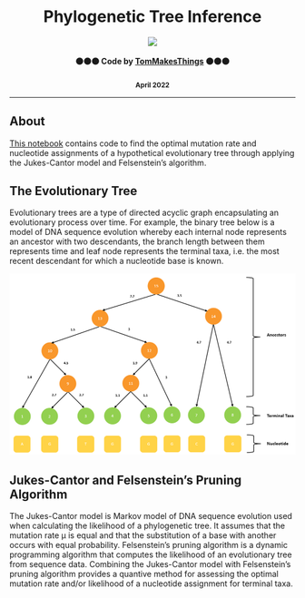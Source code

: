<div align="center">
  <h1><b>Phylogenetic Tree Inference</b></h1>
  <img src="https://images.weserv.nl/?url=avatars.githubusercontent.com/u/61354833?v=4&h=100&w=100&fit=cover&mask=circle&maxage=7d">
  <p><b>🟠🟠🟠 Code by <a href="https://github.com/TomMakesThings">TomMakesThings</a> 🟠🟠🟠</b></p>
  <p><b><sub>April 2022</sub></b></p>
</div>

---

## About
<a href= "https://github.com/TomMakesThings/Phylogenetic-Tree/blob/main/Phylogenetics.ipynb">This notebook</a> contains code to find the optimal mutation rate and nucleotide assignments of a hypothetical evolutionary tree through applying the Jukes-Cantor model and Felsenstein’s algorithm.

## The Evolutionary Tree
Evolutionary trees are a type of directed acyclic graph encapsulating an evolutionary process over time. For example, the binary tree below is a model of DNA sequence evolution whereby each internal node represents an ancestor with two descendants, the branch length between them represents time and leaf node represents the terminal taxa, i.e. the most recent descendant for which a nucleotide base is known.

<div align="center">
  <img src="https://github.com/TomMakesThings/Phylogenetic-Tree-Inference/blob/assets/Images/Phylogenetic_Tree_Annotated.png" width=700>
</div>

## Jukes-Cantor and Felsenstein’s Pruning Algorithm
The Jukes-Cantor model is Markov model of DNA sequence evolution used when calculating the likelihood of a phylogenetic tree. It assumes that the mutation rate μ is equal and that the substitution of a base with another occurs with equal probability. Felsenstein’s pruning algorithm is a dynamic programming algorithm that computes the likelihood of an evolutionary tree from sequence data. Combining the Jukes-Cantor model with Felsenstein’s pruning algorithm provides a quantive method for assessing the optimal mutation rate and/or likelihood of a nucleotide assignment for terminal taxa.
